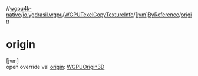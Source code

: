//[wgpu4k-native](../../../../index.md)/[io.ygdrasil.wgpu](../../index.md)/[WGPUTexelCopyTextureInfo](../index.md)/[[jvm]ByReference](index.md)/[origin](origin.md)

# origin

[jvm]\
open override val [origin](origin.md): [WGPUOrigin3D](../../-w-g-p-u-origin3-d/index.md)